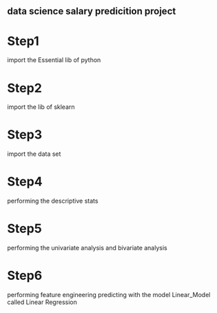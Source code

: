 ## data science salary predicition project
# Step1
 import the Essential lib of python 
# Step2
 import the lib of sklearn
# Step3
 import the data set
# Step4
 performing the descriptive stats
# Step5
 performing the univariate analysis and bivariate analysis
# Step6
 performing feature engineering 
 predicting with the model Linear_Model called Linear Regression   


